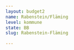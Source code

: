 ```yaml
---
layout: budget2
name: Rabenstein/Fläming
level: kommune
state: BB
slug: Rabenstein-Fläming

---
```



